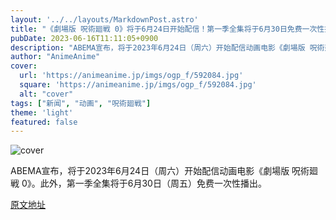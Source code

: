 ```yaml
---
layout: '../../layouts/MarkdownPost.astro'
title: "《劇場版 呪術廻戦 0》将于6月24日开始配信！第一季全集将于6月30日免费一次性播出"
pubDate: 2023-06-16T11:11:05+0900
description: "ABEMA宣布，将于2023年6月24日（周六）开始配信动画电影《劇場版 呪術廻戦 0》。此外，第一季全集将于6月30日（周五）免费一次性播出。"
author: "AnimeAnime"
cover:
  url: 'https://animeanime.jp/imgs/ogp_f/592084.jpg'
  square: 'https://animeanime.jp/imgs/ogp_f/592084.jpg'
  alt: "cover"
tags: ["新闻", "动画", "呪術廻戦"]
theme: 'light'
featured: false
---
```


![cover](https://animeanime.jp/imgs/ogp_f/592084.jpg)

ABEMA宣布，将于2023年6月24日（周六）开始配信动画电影《劇場版 呪術廻戦 0》。此外，第一季全集将于6月30日（周五）免费一次性播出。


  [原文地址](https://animeanime.jp/article/2023/06/16/77950.html)